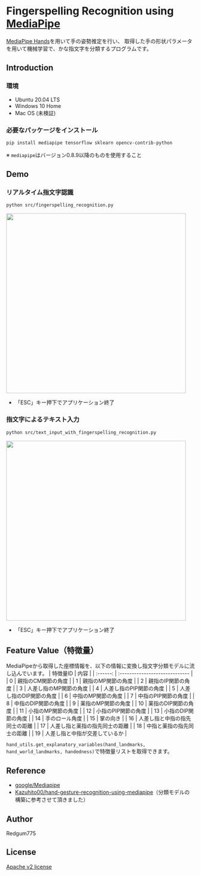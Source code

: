 # Fingerspelling Recognition using [MediaPipe](https://github.com/google/mediapipe)
[MediaPipe Hands](https://google.github.io/mediapipe/solutions/hands)を用いて手の姿勢推定を行い、
取得した手の形状パラメータを用いて機械学習で、かな指文字を分類するプログラムです。  

## Introduction
### 環境
- Ubuntu 20.04 LTS  
- Windows 10 Home  
- Mac OS (未検証)  

### 必要なパッケージをインストール
```bash
pip install mediapipe tensorflow sklearn opencv-contrib-python
```
※ `mediapipe`はバージョン0.8.9以降のものを使用すること

## Demo
### リアルタイム指文字認識  
```bash
python src/fingerspelling_recognition.py
```
<img src="resource/fingerspelling_recognition_demo1.gif" width=480><br>  
* 「ESC」キー押下でアプリケーション終了

### 指文字によるテキスト入力  
```bash
python src/text_input_with_fingerspelling_recognition.py
```
<img src="resource/fingerspelling_recognition_demo2.gif" width=480><br>  
* 「ESC」キー押下でアプリケーション終了

## Feature Value（特徴量）  
MediaPipeから取得した座標情報を、以下の情報に変換し指文字分類モデルに流し込んでいます。
| 特徴量ID | 内容                           |
| :------: | :----------------------------- |
|    0     | 親指のCM関節の角度             |
|    1     | 親指のMP関節の角度             |
|    2     | 親指のIP関節の角度             |
|    3     | 人差し指のMP関節の角度         |
|    4     | 人差し指のPIP関節の角度        |
|    5     | 人差し指のDIP関節の角度        |
|    6     | 中指のMP関節の角度             |
|    7     | 中指のPIP関節の角度            |
|    8     | 中指のDIP関節の角度            |
|    9     | 薬指のMP関節の角度             |
|    10    | 薬指のDIP関節の角度            |
|    11    | 小指のMP関節の角度             |
|    12    | 小指のPIP関節の角度            |
|    13    | 小指のDIP関節の角度            |
|    14    | 手のロール角度                 |
|    15    | 掌の向き                       |
|    16    | 人差し指と中指の指先同士の距離 |
|    17    | 人差し指と薬指の指先同士の距離 |
|    18    | 中指と薬指の指先同士の距離     |
|    19    | 人差し指と中指が交差しているか |

`hand_utils.get_explanatory_variables(hand_landmarks, hand_world_landmarks, handedness)`で特徴量リストを取得できます。

## Reference  
- [google/Mediapipe](https://github.com/google/Mediapipe)  
- [Kazuhito00/hand-gesture-recognition-using-mediapipe](https://github.com/Kazuhito00/hand-gesture-recognition-using-mediapipe)（分類モデルの構築に参考させて頂きました）  

## Author  
Redgum775

## License  
[Apache v2 license](LICENSE)
